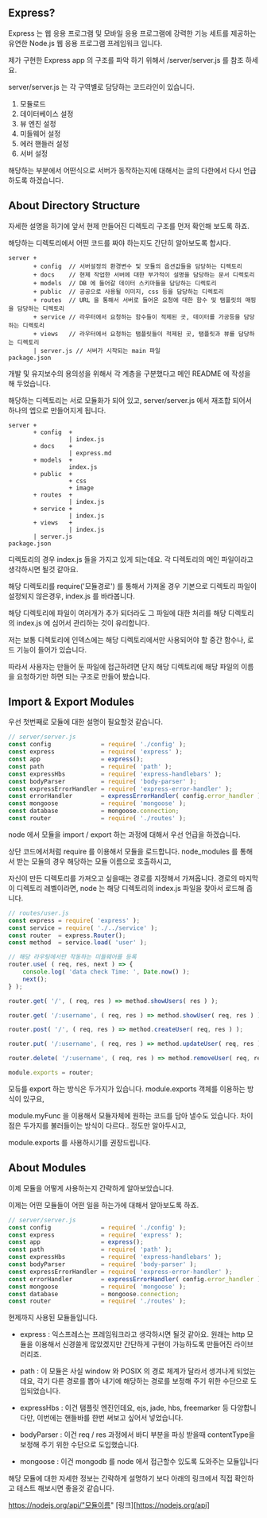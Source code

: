 ## Express?

Express 는 웹 응용 프로그램 및 모바일 응용 프로그램에 강력한 기능 세트를 제공하는  유연한 Node.js 웹 응용 프로그램 프레임워크 입니다.

제가 구현한 Express app 의 구조를 파악 하기 위해서 /server/server.js 를 참조 하세요.

server/server.js 는 각 구역별로 담당하는 코드라인이 있습니다.
 
1. 모듈로드
2. 데이터베이스 설정
3. 뷰 엔진 설정
4. 미들웨어 설정
5. 에러 핸들러 설정
6. 서버 설정

해당하는 부분에서 어떤식으로 서버가 동작하는지에 대해서는 글의 다한에서 다시 언급하도록 하겠습니다.

## About Directory Structure

자세한 설명을 하기에 앞서 현제 만들어진 디렉토리 구조를 먼저 확인해 보도록 하죠.

해당하는 디렉토리에서 어떤 코드를 짜야 하는지도 간단히 알아보도록 합시다.

```text
server +
       + config  // 서버설정의 환경변수 및 모듈의 옵션값들을 담당하는 디렉토리
       + docs    // 현제 작업한 서버에 대한 부가적이 설명을 담당하는 문서 디렉토리
       + models  // DB 에 들어갈 데이터 스키마들을 담당하는 디렉토리
       + public  // 공공으로 사용될 이미지, css 등을 담당하는 디렉토리
       + routes  // URL 을 통해서 서버로 들어온 요청에 대한 함수 및 탬플릿의 매핑을 담당하는 디렉토리
       + service // 라우터에서 요청하는 함수들이 적제된 곳, 데이터를 가공등을 담당하는 디렉토리
       + views   // 라우터에서 요청하는 탬플릿들이 적제된 곳, 탬플릿과 뷰를 담당하는 디렉토리
       | server.js // 서버가 시작되는 main 파일
package.json
```

개발 및 유지보수의 용의성을 위해서 각 계층을 구분했다고 메인 README 에 작성을 해 두었습니다.

해당하는 디렉토리는 서로 모듈화가 되어 있고, server/server.js 에서 재조합 되어서 하나의 엡으로 만들어지게 됩니다.

```text
server +
       + config  +
                 | index.js   
       + docs    +
                 | express.md
       + models  +
                 index.js
       + public  +
                 + css
                 + image   
       + routes  +
                 | index.js   
       + service +
                 | index.js
       + views   +
                 | index.js
       | server.js 
package.json
```

디렉토리의 경우 index.js 들을 가지고 있게 되는데요. 각 디렉토리의 메인 파일이라고 생각하시면 될것 같아요.

해당 디렉토리를 require('모듈경로') 를 통해서 가져올 경우 기본으로 디렉토리 파일이 설정되지 않은경우, index.js 를 바라봅니다.

해당 디렉토리에 파일이 여러개가 추가 되더라도 그 파일에 대한 처리를 해당 디렉토리의 index.js 에 심어서 관리하는 것이 유리합니다.

저는 보통 디렉토리에 인덱스에는 해당 디렉토리에서만 사용되어야 할 중간 함수나, 로드 기능이 들어가 있습니다.

따라서 사용자는 만들어 둔 파일에 접근하려면 단지 해당 디렉토리에 해당 파일의 이름을 요청하기만 하면 되는 구조로 만들어 봤습니다.

## Import & Export Modules

우선 첫번째로 모듈에 대한 설명이 필요할것 같습니다.

```javascript
// server/server.js
const config              = require( './config' );
const express             = require( 'express' );
const app                 = express();
const path                = require( 'path' );
const expressHbs          = require( 'express-handlebars' );
const bodyParser          = require( 'body-parser' );
const expressErrorHandler = require( 'express-error-handler' );
const errorHandler        = expressErrorHandler( config.error_handler );
const mongoose            = require( 'mongoose' );
const database            = mongoose.connection;
const router              = require( './routes' );
```

node 에서 모듈을 import / export 하는 과정에 대해서 우선 언급을 하겠습니다.

상단 코드에서처럼 require 를 이용해서 모듈을 로드합니다. node_modules 를 통해서 받는 모듈의 경우 해당하는 모듈 이름으로 호출하시고,  

자신이 만든 디렉토리를 가져오고 싶을때는 경로를 지정해서 가져옵니다. 경로의 마지막이 디렉토리 레벨이라면, node 는 해당 디렉토리의 index.js 파일을 찾아서 로드해 줍니다.

```javascript
// routes/user.js
const express = require( 'express' );
const service = require( './../service' );
const router  = express.Router();
const method  = service.load( 'user' );

// 해당 라우팅에서만 작동하는 미들웨어를 등록
router.use( ( req, res, next ) => {
	console.log( 'data check Time: ', Date.now() );
	next();
} );

router.get( '/', ( req, res ) => method.showUsers( res ) );

router.get( '/:username', ( req, res ) => method.showUser( req, res ) );

router.post( '/', ( req, res ) => method.createUser( req, res ) );

router.put( '/:username', ( req, res ) => method.updateUser( req, res ) );

router.delete( '/:username', ( req, res ) => method.removeUser( req, res ) );

module.exports = router;
```
모듀를 export 하는 방식은 두가지가 있습니다. module.exports 객체를 이용하는 방식이 있구요,

module.myFunc 을 이용해서 모듈자체에 원하는 코드를 담아 낼수도 있습니다. 차이점은 두가지를 불러들이는 방식이 다르다.. 정도만 알아두시고,

module.exports 를 사용하시기를 권장드립니다. 


## About Modules

이제 모듈을 어떻게 사용하는지 간략하게 알아보았습니다.

이제는 어떤 모듈들이 어떤 일을 하는가에 대해서 알아보도록 하죠.

```javascript
// server/server.js
const config              = require( './config' );
const express             = require( 'express' );
const app                 = express();
const path                = require( 'path' );
const expressHbs          = require( 'express-handlebars' );
const bodyParser          = require( 'body-parser' );
const expressErrorHandler = require( 'express-error-handler' );
const errorHandler        = expressErrorHandler( config.error_handler );
const mongoose            = require( 'mongoose' );
const database            = mongoose.connection;
const router              = require( './routes' );
```

현제까지 사용된 모듈들입니다.

* express : 익스프레스는 프레임워크라고 생각하시면 될것 같아요. 원래는 http 모듈을 이용해서 신경쓸게 많았겠지만 간단하게 구현이 가능하도록 만들어진 라이브러리죠.

* path : 이 모듈은 사실 window 와 POSIX 의 경로 체계가 달라서 생겨나게 되었는데요, 각기 다른 경로를 뽑아 내기에 해당하는 경로를 보정해 주기 위한 수단으로 도입되었습니다.

* expressHbs : 이건 탬플릿 엔진인데요, ejs, jade, hbs, freemarker 등 다양합니다만, 이번에는 핸들바를 한번 써보고 싶어서 넣었습니다.

* bodyParser : 이건 req / res 과정에서 바디 부분을 파싱 받을때 contentType을 보정해 주기 위한 수단으로 도입했습니다.

* mongoose : 이건 mongodb 를 node 에서 접근할수 있도록 도와주는 모듈입니다

해당 모듈에 대한 자세한 정보는 간략하게 설명하기 보다 아래의 링크에서 직접 확인하고 테스트 해보시면 좋을것 같습니다.

https://nodejs.org/api/"모듈이름" [링크][https://nodejs.org/api]

